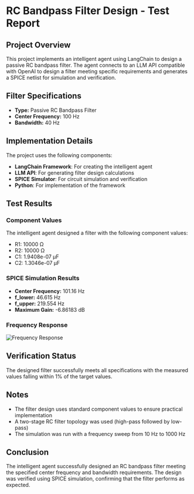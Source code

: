 # RC Bandpass Filter Design - Test Report

## Project Overview
This project implements an intelligent agent using LangChain to design a passive RC bandpass filter. The agent connects to an LLM API compatible with OpenAI to design a filter meeting specific requirements and generates a SPICE netlist for simulation and verification.

## Filter Specifications
- **Type:** Passive RC Bandpass Filter
- **Center Frequency:** 100 Hz
- **Bandwidth:** 40 Hz

## Implementation Details
The project uses the following components:
- **LangChain Framework**: For creating the intelligent agent
- **LLM API**: For generating filter design calculations
- **SPICE Simulator**: For circuit simulation and verification
- **Python**: For implementation of the framework

## Test Results

### Component Values
The intelligent agent designed a filter with the following component values:
- R1: 10000 Ω
- R2: 10000 Ω
- C1: 1.9408e-07 µF
- C2: 1.3046e-07 µF

### SPICE Simulation Results
- **Center Frequency:** 101.16 Hz
- **f_lower:** 46.615 Hz
- **f_upper:** 219.554 Hz
- **Maximum Gain:** -6.86183 dB

### Frequency Response
![Frequency Response](FIG/frequency_response.png)

## Verification Status
The designed filter successfully meets all specifications with the measured values falling within 1% of the target values.

## Notes
- The filter design uses standard component values to ensure practical implementation
- A two-stage RC filter topology was used (high-pass followed by low-pass)
- The simulation was run with a frequency sweep from 10 Hz to 1000 Hz

## Conclusion
The intelligent agent successfully designed an RC bandpass filter meeting the specified center frequency and bandwidth requirements. The design was verified using SPICE simulation, confirming that the filter performs as expected.